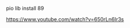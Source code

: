pio lib install 89

<!-- pio lib install "WiFi@^89.0" -->

 <!-- pio run -t upload -->

 <!-- pio device monitor -b 115200  -->

 <!-- pio lib install "knolleary/PubSubClient"
 -->

 <!-- https://testclient-cloud.mqtt.cool/ -->

 <!-- https://www.youtube.com/watch?v=5tG3JXFYrUo&t=60s -->

<!-- Serial.println() เพื่อแสดง "HELLO WORLD" -->

https://www.youtube.com/watch?v=650rLn6Ir3s
